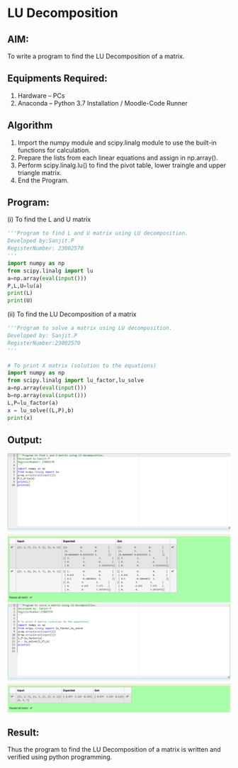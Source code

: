 # LU Decomposition 

## AIM:
To write a program to find the LU Decomposition of a matrix.

## Equipments Required:
1. Hardware – PCs
2. Anaconda – Python 3.7 Installation / Moodle-Code Runner

## Algorithm
1.  Import the numpy module and scipy.linalg module to use the built-in functions for calculation.
2.  Prepare the lists from each linear equations and assign in np.array().
3.  Perform scipy.linalg.lu() to find the pivot table, lower traingle and upper triangle matrix.
4.  End the Program.

## Program:
(i) To find the L and U matrix
```python
'''Program to find L and U matrix using LU decomposition.
Developed by:Sanjit.P   
RegisterNumber: 23002570 
'''
import numpy as np
from scipy.linalg import lu
a=np.array(eval(input()))
P,L,U=lu(a)
print(L)
print(U)

```
(ii) To find the LU Decomposition of a matrix
```python
'''Program to solve a matrix using LU decomposition.
Developed by: Sanjit.P  
RegisterNumber:23002570 
'''

# To print X matrix (solution to the equations)
import numpy as np
from scipy.linalg import lu_factor,lu_solve
a=np.array(eval(input()))
b=np.array(eval(input()))
L,P=lu_factor(a)
x = lu_solve((L,P),b)
print(x)


```

## Output:
![lu decomposition](exp5maths.png)
![result](exp5+maths.png)


## Result:
Thus the program to find the LU Decomposition of a matrix is written and verified using python programming.

